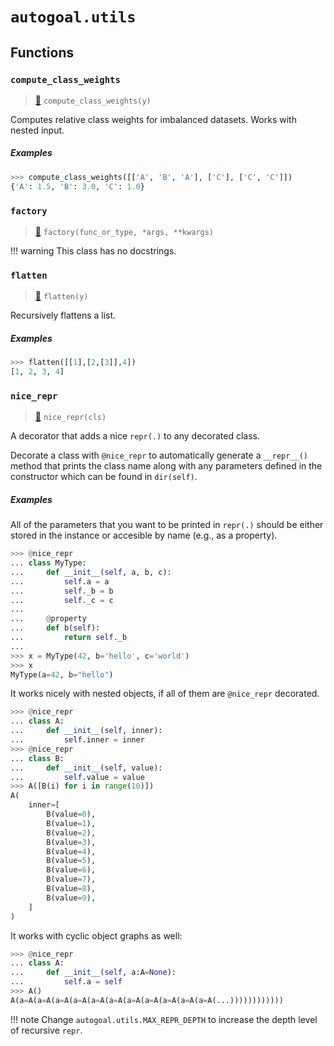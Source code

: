 # `autogoal.utils`

## Functions

### `compute_class_weights`

> [📝](https://github.com/autogoal/autogoal/blob/master/autogoal/utils/__init__.py#L141)
> `compute_class_weights(y)`


Computes relative class weights for imbalanced datasets. Works with nested input.

##### Examples

```python
>>> compute_class_weights([['A', 'B', 'A'], ['C'], ['C', 'C']])
{'A': 1.5, 'B': 3.0, 'C': 1.0}

```

### `factory`

> [📝](https://github.com/autogoal/autogoal/blob/master/autogoal/utils/__init__.py#L160)
> `factory(func_or_type, *args, **kwargs)`


!!! warning
    This class has no docstrings.

### `flatten`

> [📝](https://github.com/autogoal/autogoal/blob/master/autogoal/utils/__init__.py#L123)
> `flatten(y)`


Recursively flattens a list.

##### Examples

```python
>>> flatten([[1],[2,[3]],4])
[1, 2, 3, 4]

```

### `nice_repr`

> [📝](https://github.com/autogoal/autogoal/blob/master/autogoal/utils/__init__.py#L11)
> `nice_repr(cls)`


A decorator that adds a nice `repr(.)` to any decorated class.

Decorate a class with `@nice_repr` to automatically generate a `__repr__()`
method that prints the class name along with any parameters defined in the
constructor which can be found in `dir(self)`.

##### Examples

All of the parameters that you want to be printed in `repr(.)` should
be either stored in the instance or accesible by name (e.g., as a property).

```python
>>> @nice_repr
... class MyType:
...     def __init__(self, a, b, c):
...         self.a = a
...         self._b = b
...         self._c = c
...
...     @property
...     def b(self):
...         return self._b
...
>>> x = MyType(42, b='hello', c='world')
>>> x
MyType(a=42, b="hello")

```

It works nicely with nested objects, if all of them are `@nice_repr` decorated.

```python
>>> @nice_repr
... class A:
...     def __init__(self, inner):
...         self.inner = inner
>>> @nice_repr
... class B:
...     def __init__(self, value):
...         self.value = value
>>> A([B(i) for i in range(10)])
A(
    inner=[
        B(value=0),
        B(value=1),
        B(value=2),
        B(value=3),
        B(value=4),
        B(value=5),
        B(value=6),
        B(value=7),
        B(value=8),
        B(value=9),
    ]
)

```

It works with cyclic object graphs as well:

```python
>>> @nice_repr
... class A:
...     def __init__(self, a:A=None):
...         self.a = self
>>> A()
A(a=A(a=A(a=A(a=A(a=A(a=A(a=A(a=A(a=A(a=A(a=A(...))))))))))))

```

!!! note
    Change `autogoal.utils.MAX_REPR_DEPTH` to increase the depth level of recursive `repr`.



